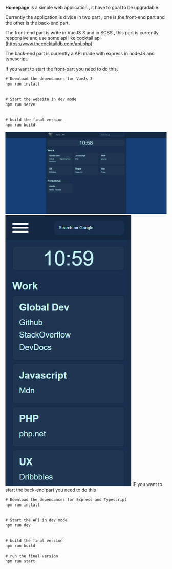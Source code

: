 **Homepage** is a simple web application , it have to goal to be upgradable.

Currently the application is divide in two part , one is the front-end part and the other is the back-end part.

The front-end part is write in VueJS 3 and in SCSS , this part is currently responsive and use some api like cocktail api (https://www.thecocktaildb.com/api.php).

The back-end part is currently a API made with express in nodeJS and typescript.

If you want to start the front-part you need to do this.
```
# Download the dependances for VueJs 3 
npm run install


# Start the website in dev mode
npm run serve


# build the final version
npm run build

```
![Alt text](fullscreenscreen.png)
![Alt text](smartphonescreen.png)
IF you want to start the back-end part you need to do this
```
# Download the dependances for Express and Typescript
npm run install


# Start the API in dev mode
npm run dev


# build the final version
npm run build

# run the final version 
npm run start
```